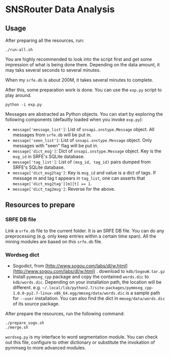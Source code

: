 # SNSRouter Data Analysis

## Usage

After preparing all the resources, run:

```
./run-all.sh
```

You are highly recommended to look into the script first
and get some impression of what is being done there. 
Depending on the data amount, it may taks several seconds to several minutes. 

When my `srfe.db` is about 200M, it takes several minutes to complete. 

After this, some preparation work is done. 
You can use the `exp.py` script to play around. 

```
python -i exp.py
```

Messages are abstracted as Python objects. 
You can start by exploring the following components
(defaultly loaded when you invoke `exp.py`):

   * `message['message_list']`: 
   List of `snsapi.snstype.Message` object. 
   All messages from `srfe.db` will be put in. 
   * `message['seen_list']`:
   List of `snsapi.snstype.Message` object. 
   Only messages with "seen" flag will be put in.
   * `message['dict_msg']`:
   Dict of `snsapi.snstype.Message` object. 
   Key is the `msg_id` in SRFE's SQLite database. 
   * `message['tag_list']`:
   List of `(msg_id, tag_id)` pairs dumped from 
   SRFE's SQLite database. 
   * `message['dict_msg2tag']`: 
   Key is `msg_id` and value is a dict of tags. 
   If message m and tag t appears in `tag_list`, 
   one can asserts that `message['dict_msg2tag'][m][t] == 1`. 
   * `message['dict_tag2msg']`: 
   Reverse for the above. 

## Resources to prepare

### SRFE DB file

Link a `srfe.db` file to the current folder. 
It is an SRFE DB file. 
You can do any preprocessing (e.g. only keep entries within a certain time span). 
All the mining modules are based on this `srfe.db` file. 

### Wordseg dict

   * Sogodict, from 
   [http://www.sogou.com/labs/dl/w.html](http://www.sogou.com/labs/dl/w.html) . 
   download to `kdb/SogouW.tar.gz`
   * Install `pymmseg_cpp` package and copy the contained 
   `words.dic` to `kdb/words.dic`. 
   Depending on your installation path, the location will be different. 
   e.g. `~/.local/lib/python2.7/site-packages/pymmseg_cpp-1.0.0-py2.7-linux-x86_64.egg/mmseg/data/words.dic`
   is a sample path for `--user` installation. 
   You can also find the dict in `mmseg/data/words.dic` of its source package. 

After prepare the resources, run the following command:

```
./prepare_sogo.sh
./merge.sh
```

`wordseg.py` is my interface to word segmentation module. 
You can check out this file, configure to other dictionary or 
substitute the invokation of pymmseg to more advanced modules. 
